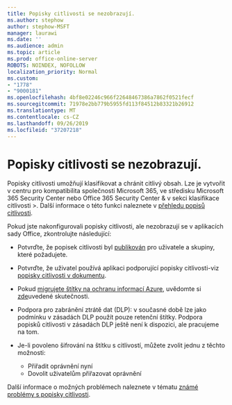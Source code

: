 ```yaml
---
title: Popisky citlivosti se nezobrazují.
ms.author: stephow
author: stephow-MSFT
manager: laurawi
ms.date: ''
ms.audience: admin
ms.topic: article
ms.prod: office-online-server
ROBOTS: NOINDEX, NOFOLLOW
localization_priority: Normal
ms.custom:
- "1778"
- "9000181"
ms.openlocfilehash: 4bf8e02246c966f22648467386a7862f0521fecf
ms.sourcegitcommit: 71978e2bb779b5955fd113f84512b83321b26912
ms.translationtype: MT
ms.contentlocale: cs-CZ
ms.lasthandoff: 09/26/2019
ms.locfileid: "37207218"
---
```

# <a name="sensitivity-labels-not-appearing"></a>Popisky citlivosti se nezobrazují.

Popisky citlivosti umožňují klasifikovat a chránit citlivý obsah. Lze je vytvořit v centru pro kompatibilita společnosti Microsoft 365, ve středisku Microsoft 365 Security Center nebo Office 365 Security Center & v sekci klasifikace citlivosti >. Další informace o této funkci naleznete v [přehledu popisů citlivosti](https://docs.microsoft.com/office365/securitycompliance/sensitivity-labels).

Pokud jste nakonfigurovali popisky citlivosti, ale nezobrazují se v aplikacích sady Office, zkontrolujte následující:

- Potvrďte, že popisek citlivosti byl [publikován](https://docs.microsoft.com/Office365/SecurityCompliance/sensitivity-labels#what-label-policies-can-do) pro uživatele a skupiny, které požadujete.

- Potvrďte, že uživatel používá aplikaci podporující popisky citlivosti-viz [popisky citlivosti v dokumentu](https://support.office.com/article/apply-sensitivity-labels-to-your-documents-and-email-within-office-2f96e7cd-d5a4-403b-8bd7-4cc636bae0f9?ad=US&ui=en-US&rs=en-US#bkmk_whereavailable).

- Pokud [migrujete štítky na ochranu informací Azure](https://docs.microsoft.com/azure/information-protection/configure-policy-migrate-labels), uvědomte si [zde](https://docs.microsoft.com/azure/information-protection/configure-policy-migrate-labels#considerations-for-unified-labels)uvedené skutečnosti.

- Podpora pro zabránění ztrátě dat (DLP): v současné době lze jako podmínku v zásadách DLP použít pouze retenční štítky.  Podpora popisků citlivosti v zásadách DLP ještě není k dispozici, ale pracujeme na tom.

- Je-li povoleno šifrování na štítku s citlivostí, můžete zvolit jednu z těchto možnosti:
    - Přiřadit oprávnění nyní
    - Dovolit uživatelům přiřazovat oprávnění


Další informace o možných problémech naleznete v tématu [známé problémy s popisky citlivosti](https://support.office.com/article/known-issues-with-sensitivity-labels-in-office-b169d687-2bbd-4e21-a440-7da1b2743edc).